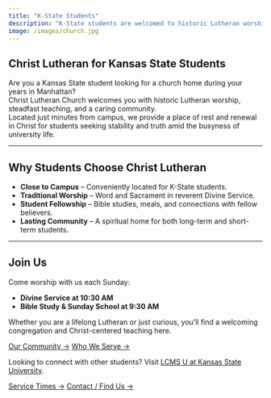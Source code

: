 ```yaml
---
title: "K-State Students"
description: "K‑State students are welcomed to historic Lutheran worship and Christ‑centered community minutes from campus in Manhattan, KS."
image: /images/church.jpg
---
```


## Christ Lutheran for Kansas State Students

Are you a Kansas State student looking for a church home during your years in Manhattan?  
Christ Lutheran Church welcomes you with historic Lutheran worship, steadfast teaching, and a caring community.  
Located just minutes from campus, we provide a place of rest and renewal in Christ for students seeking stability and truth amid the busyness of university life.

---

## Why Students Choose Christ Lutheran

- **Close to Campus** – Conveniently located for K-State students.  
- **Traditional Worship** – Word and Sacrament in reverent Divine Service.  
- **Student Fellowship** – Bible studies, meals, and connections with fellow believers.  
- **Lasting Community** – A spiritual home for both long-term and short-term students.  

---

## Join Us

Come worship with us each Sunday:

- **Divine Service at 10:30 AM**  
- **Bible Study & Sunday School at 9:30 AM**

Whether you are a lifelong Lutheran or just curious, you’ll find a welcoming congregation and Christ-centered teaching here.

<div class="mt-4 flex flex-wrap gap-2">
  <a href="/community/" class="inline-block bg-liturgical-red hover:bg-liturgical-burgundy text-white px-4 py-2 rounded font-cinzel transition-colors">Our Community →</a>
  <a href="/who-we-serve/" class="inline-block bg-white border border-liturgical-red/40 text-liturgical-red hover:bg-liturgical-cream px-4 py-2 rounded font-cinzel transition-colors">Who We Serve →</a>
</div>

Looking to connect with other students? Visit <a href="https://www.facebook.com/LcmsUAtKansasStateUniversity/" target="_blank" rel="noopener" class="text-liturgical-red hover:text-liturgical-burgundy font-cinzel">LCMS U at Kansas State University</a>.

<div class="mt-3 flex flex-wrap gap-2">
  <a href="/service-times/" class="inline-block bg-liturgical-red hover:bg-liturgical-burgundy text-white px-4 py-2 rounded font-cinzel transition-colors">Service Times →</a>
  <a href="/contact/" class="inline-block bg-white border border-liturgical-red/40 text-liturgical-red hover:bg-liturgical-cream px-4 py-2 rounded font-cinzel transition-colors">Contact / Find Us →</a>
</div>
